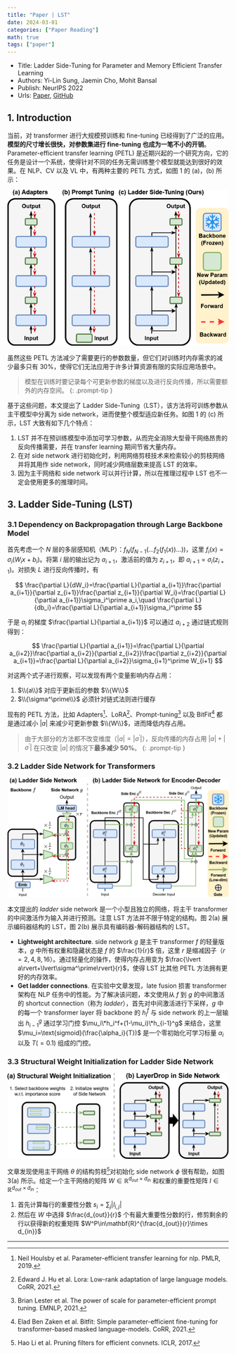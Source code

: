 ```yaml
---
title: "Paper | LST"
date: 2024-03-01
categories: ["Paper Reading"]
math: true
tags: ["paper"]
---
```


- Title: Ladder Side-Tuning for Parameter and Memory Efficient Transfer Learning
- Authors: Yi-Lin Sung, Jaemin Cho, Mohit Bansal
- Publish: NeurIPS 2022
- Urls: [Paper](https://arxiv.org/abs/2206.06522), [GitHub](https://github.com/ylsung/Ladder-Side-Tuning)

## 1. Introduction

当前，对 transformer 进行大规模预训练和 fine-tuning 已经得到了广泛的应用。**模型的尺寸增长很快，对参数集进行 fine-tuning 也成为一笔不小的开销**。Parameter-efficient transfer learning (PETL) 是近期兴起的一个研究方向，它的任务是设计一个系统，使得针对不同的任务无需训练整个模型就能达到很好的效果。在 NLP、CV 以及 VL 中，有两种主要的 PETL 方式，如图 1 的 (a)，(b) 所示：

![图 1. 不同的迁移学习方式：(a) Adapters，(b) Prompt Tuning，(c) Ladder Side-Tuning(LST).](/assets/images/2024-03-01-lst/2024-03-01-10-24-48.png)

虽然这些 PETL 方法减少了需要更行的参数数量，但它们对训练时内存需求的减少最多只有 30%，使得它们无法应用于许多计算资源有限的实际应用场景中。

> 模型在训练时要记录每个可更新参数的梯度以及进行反向传播，所以需要额外的内存空间。
{: .prompt-tip }

基于这些问题，本文提出了 Ladder Side-Tuning（LST），该方法将可训练参数从主干模型中分离为 side network，进而使整个模型适应新任务。如图 1 的 (c) 所示，LST 大致有如下几个特点：

1. LST 并不在预训练模型中添加可学习参数，从而完全消除大型骨干网络昂贵的反向传播需要，并在 transfer learning 期间节省大量内存。
2. 在对 side network 进行初始化时，利用网络剪枝技术来检索较小的剪枝网络并将其用作 side network，同时减少网络层数来提高 LST 的效率。
3. 因为主干网络和 side network 可以并行计算，所以在推理过程中 LST 也不一定会使用更多的推理时间。

## 3. Ladder Side-Tuning (LST)

### 3.1 Dependency on Backpropagation through Large Backbone Model

首先考虑一个 $N$ 层的多层感知机（MLP）：$f_N(f_{N-1}(\dots f_2(f_1(x))\dots))$，这里 $f_i(x)=\sigma_i(W_ix+b_i)$。将第 $i$ 层的输出记为 $a_{i+1}$，激活前的值为 $z_{i+1}$，即 $a_{i+1}=\sigma_i(z_{i+1})$。对损失 $L$ 进行反向传播时，有

$$
\frac{\partial L}{dW_i}=\frac{\partial L}{\partial a_{i+1}}\frac{\partial a_{i+1}}{\partial z_{i+1}}\frac{\partial z_{i+1}}{\partial W_i}=\frac{\partial L}{\partial a_{i+1}}\sigma_i^\prime a_i,\quad \frac{\partial L}{db_i}=\frac{\partial L}{\partial a_{i+1}}\sigma_i^\prime
$$

于是 $a_i$ 的梯度 $\frac{\partial L}{\partial a_{i+1}}$ 可以通过 $a_{i+2}$ 通过链式规则得到：

$$
\frac{\partial L}{\partial a_{i+1}}=\frac{\partial L}{\partial a_{i+2}}\frac{\partial a_{i+2}}{\partial z_{i+2}}\frac{\partial z_{i+2}}{\partial a_{i+1}}=\frac{\partial L}{\partial a_{i+2}}\sigma_{i+1}^\prime W_{i+1}
$$

对这两个式子进行观察，可以发现有两个变量影响内存占用：

1. $\\{a\\}$ 对应于更新后的参数 $\\{W\\}$
2. $\\{\sigma^\prime\\}$ 必须针对链式法则进行缓存

现有的 PETL 方法，比如 Adapters[^1]、LoRA[^2]、Prompt-tuning[^3] 以及 BitFit[^4] 都是通过减小 $\lvert a\rvert$ 来减少可更新参数 $\\{W\\}$，进而降低内存占用。

> 由于大部分的方法都不改变维度（$\lvert a\rvert=\lvert\sigma^\prime\rvert$），反向传播的内存占用 $\lvert a\rvert+\lvert\sigma^\prime\rvert$ 在只改变 $\lvert a\rvert$ 的情况下**最多减少 50%**。
{: .prompt-tip }

### 3.2 Ladder Side Network for Transformers

![图 2. 带有 transformers 的 LST.](/assets/images/2024-03-01-lst/2024-03-01-14-25-50.png)

本文提出的 _ladder_ side network 是一个小型且独立的网络，将主干 transformer 的中间激活作为输入并进行预测。注意 LST 方法并不限于特定的结构。图 2(a) 展示编码器结构的 LST，图 2(b) 展示具有编码器-解码器结构的 LST。

- **Lightweight architecture**. side network $g$ 是主干 transformer $f$ 的轻量版本，$g$ 中所有权重和隐藏状态是 $f$ 的 $\frac{1}{r}$ 倍，这里 $r$ 是缩减因子（$r=2,4,8,16$）。通过轻量化的操作，使得内存占用变为 $\frac{\lvert a\rvert+\lvert\sigma^\prime\rvert}{r}$，使得 LST 比其他 PETL 方法拥有更好的内存效率。
- **Get ladder connections**. 在实验中文章发现，late fusion 损害 transformer 架构在 NLP 任务中的性能。为了解决该问题，本文使用从 $f$ 到 $g$ 的中间激活的 shortcut connection（称为 _ladder_），首先对中间激活进行下采样，$g$ 中的每一个 transformer layer 将 backbone 的 $h_i^f$ 与 side network 的上一层输出 $h_{i-1}^g$ 通过学习门控 $\mu_i\*h_i^f+(1-\mu_i)\*h_{i-1}^g$ 来结合，这里 $\mu_i=\text{sigmoid}(\frac{\alpha_i}{T})$ 是一个零初始化可学习标量 $\alpha_i$ 以及 $T(=0.1)$ 组成的门控。

### 3.3 Structural Weight Initialization for Ladder Side Network

![图 3. (a) Structural Weight Initialization；(b) Layer Dropping.](/assets/images/2024-03-01-lst/2024-03-01-14-22-43.png)

文章发现使用主干网络 $\theta$ 的结构剪枝[^5]对初始化 side network $\phi$ 很有帮助，如图 3(a) 所示。给定一个主干网络的矩阵 $W\in\mathbb{R}^{d_{out}\times d_{in}}$ 和权重的重要性矩阵 $I\in\mathbb{R}^{d_{out}\times d_{in}}$：

1. 首先计算每行的重要性分数 $s_i=\sum_j\lvert I_{i,j}\rvert$
2. 然后在 $W$ 中选择 $\frac{d_{out}}{r}$ 个有最大重要性分数的行，修剪剩余的行以获得新的权重矩阵 $W^P\in\mathbf{R}^{\frac{d_{out}}{r}\times d_{in}}$

---

[^1]: Neil Houlsby et al. Parameter-efficient transfer learning for nlp. PMLR, 2019.

[^2]: Edward J. Hu et al. Lora: Low-rank adaptation of large language models. CoRR, 2021.

[^3]: Brian Lester et al. The power of scale for parameter-efficient prompt tuning. EMNLP, 2021.

[^4]: Elad Ben Zaken et al. Bitfit: Simple parameter-efficient fine-tuning for transformer-based masked language-models. CoRR, 2021.

[^5]: Hao Li et al. Pruning filters for efficient convnets. ICLR, 2017.
